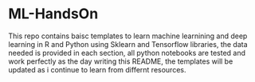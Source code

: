 # ML-HandsOn
This repo contains baisc templates to learn machine learnining and deep learning in R and Python using Sklearn and Tensorflow libraries, the data needed is provided in each section, all python notebooks are tested and work perfectly as the day writing this README, the templates will be updated as i continue to learn from differnt resources.
